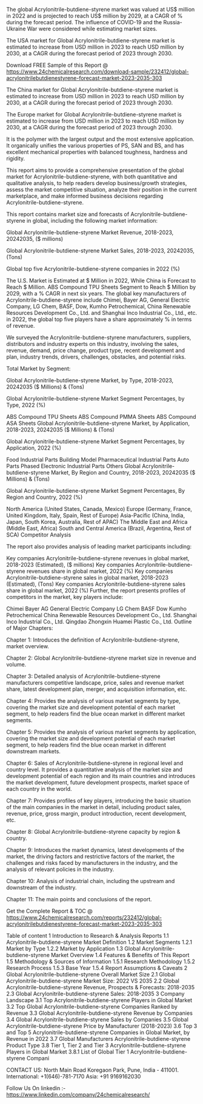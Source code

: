The global Acrylonitrile-butdiene-styrene market was valued at US$ million in 2022 and is projected to reach US$ million by 2029, at a CAGR of % during the forecast period. The influence of COVID-19 and the Russia-Ukraine War were considered while estimating market sizes.

The USA market for Global Acrylonitrile-butdiene-styrene  market is estimated to increase from USD million in 2023 to reach USD million by 2030, at a CAGR during the forecast period of 2023 through 2030.

Download FREE Sample of this Report @ https://www.24chemicalresearch.com/download-sample/232412/global-acrylonitrilebutdienestyrene-forecast-market-2023-2035-303

The China market for Global Acrylonitrile-butdiene-styrene market is estimated to increase from USD million in 2023 to reach USD million by 2030, at a CAGR during the forecast period of 2023 through 2030.

The Europe market for Global Acrylonitrile-butdiene-styrene  market is estimated to increase from USD million in 2023 to reach USD million by 2030, at a CAGR during the forecast period of 2023 through 2030.

It is the polymer with the largest output and the most extensive application. It organically unifies the various properties of PS, SAN and BS, and has excellent mechanical properties with balanced toughness, hardness and rigidity.

This report aims to provide a comprehensive presentation of the global market for Acrylonitrile-butdiene-styrene, with both quantitative and qualitative analysis, to help readers develop business/growth strategies, assess the market competitive situation, analyze their position in the current marketplace, and make informed business decisions regarding Acrylonitrile-butdiene-styrene.

This report contains market size and forecasts of Acrylonitrile-butdiene-styrene in global, including the following market information:

Global Acrylonitrile-butdiene-styrene Market Revenue, 2018-2023, 20242035, ($ millions)

Global Acrylonitrile-butdiene-styrene Market Sales, 2018-2023, 20242035, (Tons)

Global top five Acrylonitrile-butdiene-styrene companies in 2022 (%)

The U.S. Market is Estimated at $ Million in 2022, While China is Forecast to Reach $ Million.
ABS Compound TPU Sheets Segment to Reach $ Million by 2029, with a % CAGR in next six years.
The global key manufacturers of Acrylonitrile-butdiene-styrene include Chimei, Bayer AG, General Electric Company, LG Chem, BASF, Dow, Kumho Petrochemical, China Renewable Resources Development Co., Ltd. and Shanghai Inco Industrial Co., Ltd., etc. in 2022, the global top five players have a share approximately % in terms of revenue.

We surveyed the Acrylonitrile-butdiene-styrene manufacturers, suppliers, distributors and industry experts on this industry, involving the sales, revenue, demand, price change, product type, recent development and plan, industry trends, drivers, challenges, obstacles, and potential risks.

Total Market by Segment:

Global Acrylonitrile-butdiene-styrene Market, by Type, 2018-2023, 20242035 ($ Millions) & (Tons)

Global Acrylonitrile-butdiene-styrene Market Segment Percentages, by Type, 2022 (%)

ABS Compound TPU Sheets
ABS Compound PMMA Sheets
ABS Compound ASA Sheets
Global Acrylonitrile-butdiene-styrene Market, by Application, 2018-2023, 20242035 ($ Millions) & (Tons)

Global Acrylonitrile-butdiene-styrene Market Segment Percentages, by Application, 2022 (%)

Food Industrial Parts
Building Model
Pharmaceutical Industrial Parts
Auto Parts
Phased Electronic Industrial Parts
Others
Global Acrylonitrile-butdiene-styrene Market, By Region and Country, 2018-2023, 20242035 ($ Millions) & (Tons)

Global Acrylonitrile-butdiene-styrene Market Segment Percentages, By Region and Country, 2022 (%)

North America (United States, Canada, Mexico)
Europe (Germany, France, United Kingdom, Italy, Spain, Rest of Europe)
Asia-Pacific (China, India, Japan, South Korea, Australia, Rest of APAC)
The Middle East and Africa (Middle East, Africa)
South and Central America (Brazil, Argentina, Rest of SCA)
Competitor Analysis

The report also provides analysis of leading market participants including:

Key companies Acrylonitrile-butdiene-styrene revenues in global market, 2018-2023 (Estimated), ($ millions)
Key companies Acrylonitrile-butdiene-styrene revenues share in global market, 2022 (%)
Key companies Acrylonitrile-butdiene-styrene sales in global market, 2018-2023 (Estimated), (Tons)
Key companies Acrylonitrile-butdiene-styrene sales share in global market, 2022 (%)
Further, the report presents profiles of competitors in the market, key players include:

Chimei
Bayer AG
General Electric Company
LG Chem
BASF
Dow
Kumho Petrochemical
China Renewable Resources Development Co., Ltd.
Shanghai Inco Industrial Co., Ltd.
Qingdao Zhongxin Huamei Plastic Co., Ltd.
Outline of Major Chapters:

Chapter 1: Introduces the definition of Acrylonitrile-butdiene-styrene, market overview.

Chapter 2: Global Acrylonitrile-butdiene-styrene market size in revenue and volume.

Chapter 3: Detailed analysis of Acrylonitrile-butdiene-styrene manufacturers competitive landscape, price, sales and revenue market share, latest development plan, merger, and acquisition information, etc.

Chapter 4: Provides the analysis of various market segments by type, covering the market size and development potential of each market segment, to help readers find the blue ocean market in different market segments.

Chapter 5: Provides the analysis of various market segments by application, covering the market size and development potential of each market segment, to help readers find the blue ocean market in different downstream markets.

Chapter 6: Sales of Acrylonitrile-butdiene-styrene in regional level and country level. It provides a quantitative analysis of the market size and development potential of each region and its main countries and introduces the market development, future development prospects, market space of each country in the world.

Chapter 7: Provides profiles of key players, introducing the basic situation of the main companies in the market in detail, including product sales, revenue, price, gross margin, product introduction, recent development, etc.

Chapter 8: Global Acrylonitrile-butdiene-styrene capacity by region & country.

Chapter 9: Introduces the market dynamics, latest developments of the market, the driving factors and restrictive factors of the market, the challenges and risks faced by manufacturers in the industry, and the analysis of relevant policies in the industry.

Chapter 10: Analysis of industrial chain, including the upstream and downstream of the industry.

Chapter 11: The main points and conclusions of the report.

Get the Complete Report & TOC @ https://www.24chemicalresearch.com/reports/232412/global-acrylonitrilebutdienestyrene-forecast-market-2023-2035-303

Table of content
1 Introduction to Research & Analysis Reports
1.1 Acrylonitrile-butdiene-styrene Market Definition
1.2 Market Segments
1.2.1 Market by Type
1.2.2 Market by Application
1.3 Global Acrylonitrile-butdiene-styrene Market Overview
1.4 Features & Benefits of This Report
1.5 Methodology & Sources of Information
1.5.1 Research Methodology
1.5.2 Research Process
1.5.3 Base Year
1.5.4 Report Assumptions & Caveats
2 Global Acrylonitrile-butdiene-styrene Overall Market Size
2.1 Global Acrylonitrile-butdiene-styrene Market Size: 2022 VS 2035
2.2 Global Acrylonitrile-butdiene-styrene Revenue, Prospects & Forecasts: 2018-2035
2.3 Global Acrylonitrile-butdiene-styrene Sales: 2018-2035
3 Company Landscape
3.1 Top Acrylonitrile-butdiene-styrene Players in Global Market
3.2 Top Global Acrylonitrile-butdiene-styrene Companies Ranked by Revenue
3.3 Global Acrylonitrile-butdiene-styrene Revenue by Companies
3.4 Global Acrylonitrile-butdiene-styrene Sales by Companies
3.5 Global Acrylonitrile-butdiene-styrene Price by Manufacturer (2018-2023)
3.6 Top 3 and Top 5 Acrylonitrile-butdiene-styrene Companies in Global Market, by Revenue in 2022
3.7 Global Manufacturers Acrylonitrile-butdiene-styrene Product Type
3.8 Tier 1, Tier 2 and Tier 3 Acrylonitrile-butdiene-styrene Players in Global Market
3.8.1 List of Global Tier 1 Acrylonitrile-butdiene-styrene Compani

CONTACT US:
North Main Road Koregaon Park, Pune, India - 411001.
International: +1(646)-781-7170
Asia: +91 9169162030

Follow Us On linkedin :- https://www.linkedin.com/company/24chemicalresearch/
